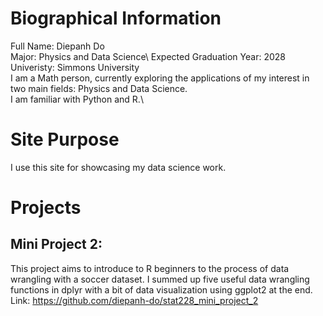 # Biographical Information
Full Name: Diepanh Do\
Major: Physics and Data Science\\
Expected Graduation Year: 2028\
Univeristy: Simmons University\
I am a Math person, currently exploring the applications of my interest in two main fields: Physics and Data Science.\
I am familiar with Python and R.\

# Site Purpose
I use this site for showcasing my data science work.

# Projects
## Mini Project 2:
This project aims to introduce to R beginners to the process of data wrangling with a soccer dataset. I summed up five useful data wrangling functions in dplyr with a bit of data visualization using ggplot2 at the end.
Link: https://github.com/diepanh-do/stat228_mini_project_2

